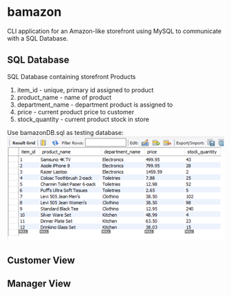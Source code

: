 # bamazon
CLI application for an Amazon-like storefront using MySQL to communicate with a SQL Database. 

## SQL Database
SQL Database containing storefront Products

1. item_id - unique, primary id assigned to product
2. product_name - name of product
3. department_name - department product is assigned to
4. price - current product price to customer
5. stock_quantity - current product stock in store

Use bamazonDB.sql as testing database:
![alt text][logo]

[logo]: https://github.com/warnerjc/bamazon/blob/master/productsDB.PNG "Example Bamazon DB"

## Customer View


## Manager View
